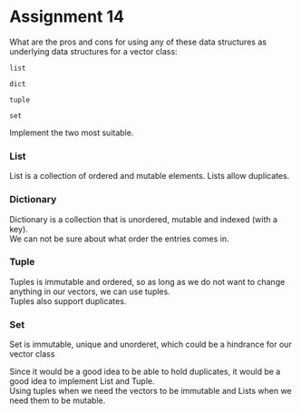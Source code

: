 # Assignment 14

What are the pros and cons for using any of these data structures as underlying data structures for a vector class:

    list

    dict

    tuple

    set

Implement the two most suitable.

### List
List is a collection of ordered and mutable elements. Lists allow duplicates.

### Dictionary
Dictionary is a collection that is unordered, mutable and indexed (with a key).  
We can not be sure about what order the entries comes in.

### Tuple
Tuples is immutable and ordered, so as long as we do not want to change anything in our vectors, we can use tuples.  
Tuples also support duplicates.

### Set
Set is immutable, unique and unorderet, which could be a hindrance for our vector class


Since it would be a good idea to be able to hold duplicates, it would be a good idea to implement List and Tuple.  
Using tuples when we need the vectors to be immutable and Lists when we need them to be mutable.

